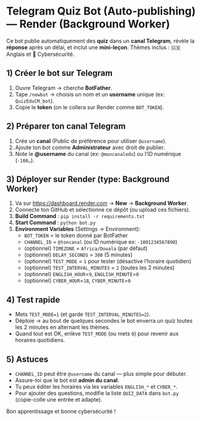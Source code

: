 # Telegram Quiz Bot (Auto-publishing) — Render (Background Worker)

Ce bot publie automatiquement des **quiz** dans un **canal Telegram**, révèle la **réponse** après un délai, et inclut une **mini-leçon**. Thèmes inclus : 🇬🇧 Anglais et 🔐 Cybersécurité.

## 1) Créer le bot sur Telegram
1. Ouvre Telegram → cherche **BotFather**.
2. Tape `/newbot` → choisis un nom et un **username** unique (ex: `QuizEduCM_bot`).
3. Copie le **token** (on le collera sur Render comme `BOT_TOKEN`).

## 2) Préparer ton canal Telegram
1. Crée un **canal** (Public de préférence pour utiliser `@username`).  
2. Ajoute ton bot comme **Administrateur** avec droit de publier.
3. Note le **@username** du canal (ex: `@moncanaledu`) ou l’ID numérique (`-100…`).

## 3) Déployer sur Render (type: Background Worker)
1. Va sur https://dashboard.render.com → **New** → **Background Worker**.
2. Connecte ton GitHub et sélectionne ce dépôt (ou upload ces fichiers).
3. **Build Command** : `pip install -r requirements.txt`
4. **Start Command** : `python bot.py`
5. **Environment Variables** (Settings → Environment):
   - `BOT_TOKEN` = le token donné par BotFather
   - `CHANNEL_ID` = `@toncanal` (ou ID numérique ex: `-1001234567890`)
   - (optionnel) `TIMEZONE` = `Africa/Douala` (par défaut)
   - (optionnel) `DELAY_SECONDS` = `300` (5 minutes)
   - (optionnel) `TEST_MODE` = `1` pour tester (désactive l’horaire quotidien)
   - (optionnel) `TEST_INTERVAL_MINUTES` = `2` (toutes les 2 minutes)
   - (optionnel) `ENGLISH_HOUR`=`9`, `ENGLISH_MINUTE`=`0`
   - (optionnel) `CYBER_HOUR`=`18`, `CYBER_MINUTE`=`0`

## 4) Test rapide
- Mets `TEST_MODE=1` (et garde `TEST_INTERVAL_MINUTES=2`).  
- Déploie → au bout de quelques secondes le bot enverra un quiz toutes les 2 minutes en alternant les thèmes.
- Quand tout est OK, enlève `TEST_MODE` (ou mets `0`) pour revenir aux horaires quotidiens.

## 5) Astuces
- `CHANNEL_ID` peut être `@username` du canal — plus simple pour débuter.
- Assure-toi que le bot est **admin du canal**.
- Tu peux éditer les horaires via les variables `ENGLISH_*` et `CYBER_*`.
- Pour ajouter des questions, modifie la liste `QUIZ_DATA` dans `bot.py` (copie-colle une entrée et adapte).

Bon apprentissage et bonne cybersécurité !
